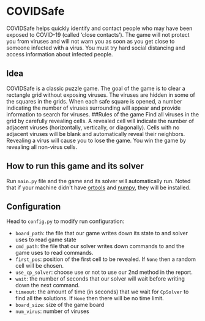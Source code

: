 #  COVIDSafe

COVIDSafe helps quickly identify and contact people who may have been exposed to COVID-19 (called ‘close contacts’). The game will not protect you from viruses and will not warn you as soon as you get close to someone infected with a virus. You must try hard social distancing and access information about infected people.
## Idea
COVIDSafe is a classic puzzle game. The goal of the game is to clear a rectangle grid without exposing viruses. The viruses are hidden in some of the squares in the grids. When
each safe square is opened, a number indicating the number of viruses surrounding will appear and provide information to search for viruses.
##Rules of the game
Find all viruses in the grid by carefully revealing cells. A revealed cell will indicate the number of adjacent viruses (horizontally, vertically, or diagonally). Cells with no adjacent viruses will be blank and automatically reveal their neighbors. Revealing a virus will cause you to lose the game. You win the game by revealing all non-virus cells.
## How to run this game and its solver

Run `main.py` file and the game and its solver will automatically run. Noted that if your machine didn't have [ortools](https://developers.google.com/optimization) and [numpy](https://numpy.org/), they will be installed.

## Configuration
Head to `config.py` to modify run configuration:

- `board_path`: the file that our game writes down its state to and solver uses to read game state
- `cmd_path`: the file that our solver writes down commands to and the game uses to read commands.
- `first_pos`: position of the first cell to be revealed. If `None` then a random cell will be chosen.
- `use_cp_solver`: choose use or not to use our 2nd method in the report.
- `wait`: the number of seconds that our solver will wait before writing down the next command.
- `timeout`: the amount of time (in seconds) that we wait for `CpSolver` to find all the solutions. If `None` then there will be no time limit.
- `board_size`: size of the game board
- `num_virus`: number of viruses
